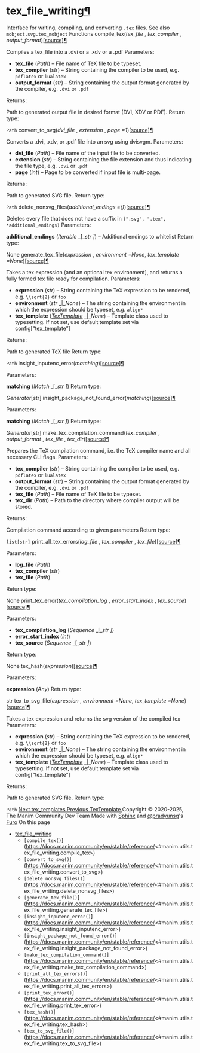 
# tex_file_writing[¶](https://docs.manim.community/en/stable/reference/<#module-manim.utils.tex_file_writing> "Link to this heading")
Interface for writing, compiling, and converting `.tex` files.
See also
`mobject.svg.tex_mobject`
Functions
compile_tex(_tex_file_ , _tex_compiler_ , _output_format_)[[source]](https://docs.manim.community/en/stable/reference/<../_modules/manim/utils/tex_file_writing.html#compile_tex>)[¶](https://docs.manim.community/en/stable/reference/<#manim.utils.tex_file_writing.compile_tex> "Link to this definition")
    
Compiles a tex_file into a .dvi or a .xdv or a .pdf
Parameters:
    
  * **tex_file** (_Path_) – File name of TeX file to be typeset.
  * **tex_compiler** (_str_) – String containing the compiler to be used, e.g. `pdflatex` or `lualatex`
  * **output_format** (_str_) – String containing the output format generated by the compiler, e.g. `.dvi` or `.pdf`


Returns:
    
Path to generated output file in desired format (DVI, XDV or PDF).
Return type:
    
`Path`
convert_to_svg(_dvi_file_ , _extension_ , _page =1_)[[source]](https://docs.manim.community/en/stable/reference/<../_modules/manim/utils/tex_file_writing.html#convert_to_svg>)[¶](https://docs.manim.community/en/stable/reference/<#manim.utils.tex_file_writing.convert_to_svg> "Link to this definition")
    
Converts a .dvi, .xdv, or .pdf file into an svg using dvisvgm.
Parameters:
    
  * **dvi_file** (_Path_) – File name of the input file to be converted.
  * **extension** (_str_) – String containing the file extension and thus indicating the file type, e.g. `.dvi` or `.pdf`
  * **page** (_int_) – Page to be converted if input file is multi-page.


Returns:
    
Path to generated SVG file.
Return type:
    
`Path`
delete_nonsvg_files(_additional_endings =()_)[[source]](https://docs.manim.community/en/stable/reference/<../_modules/manim/utils/tex_file_writing.html#delete_nonsvg_files>)[¶](https://docs.manim.community/en/stable/reference/<#manim.utils.tex_file_writing.delete_nonsvg_files> "Link to this definition")
    
Deletes every file that does not have a suffix in `(".svg", ".tex", *additional_endings)`
Parameters:
    
**additional_endings** (_Iterable_ _[__str_ _]_) – Additional endings to whitelist
Return type:
    
None
generate_tex_file(_expression_ , _environment =None_, _tex_template =None_)[[source]](https://docs.manim.community/en/stable/reference/<../_modules/manim/utils/tex_file_writing.html#generate_tex_file>)[¶](https://docs.manim.community/en/stable/reference/<#manim.utils.tex_file_writing.generate_tex_file> "Link to this definition")
    
Takes a tex expression (and an optional tex environment), and returns a fully formed tex file ready for compilation.
Parameters:
    
  * **expression** (_str_) – String containing the TeX expression to be rendered, e.g. `\\sqrt{2}` or `foo`
  * **environment** (_str_ _|__None_) – The string containing the environment in which the expression should be typeset, e.g. `align*`
  * **tex_template** ([_TexTemplate_](https://docs.manim.community/en/stable/reference/<manim.utils.tex.TexTemplate.html#manim.utils.tex.TexTemplate> "manim.utils.tex.TexTemplate") _|__None_) – Template class used to typesetting. If not set, use default template set via config[“tex_template”]


Returns:
    
Path to generated TeX file
Return type:
    
`Path`
insight_inputenc_error(_matching_)[[source]](https://docs.manim.community/en/stable/reference/<../_modules/manim/utils/tex_file_writing.html#insight_inputenc_error>)[¶](https://docs.manim.community/en/stable/reference/<#manim.utils.tex_file_writing.insight_inputenc_error> "Link to this definition")
    
Parameters:
    
**matching** (_Match_ _[__str_ _]_)
Return type:
    
_Generator_[str]
insight_package_not_found_error(_matching_)[[source]](https://docs.manim.community/en/stable/reference/<../_modules/manim/utils/tex_file_writing.html#insight_package_not_found_error>)[¶](https://docs.manim.community/en/stable/reference/<#manim.utils.tex_file_writing.insight_package_not_found_error> "Link to this definition")
    
Parameters:
    
**matching** (_Match_ _[__str_ _]_)
Return type:
    
_Generator_[str]
make_tex_compilation_command(_tex_compiler_ , _output_format_ , _tex_file_ , _tex_dir_)[[source]](https://docs.manim.community/en/stable/reference/<../_modules/manim/utils/tex_file_writing.html#make_tex_compilation_command>)[¶](https://docs.manim.community/en/stable/reference/<#manim.utils.tex_file_writing.make_tex_compilation_command> "Link to this definition")
    
Prepares the TeX compilation command, i.e. the TeX compiler name and all necessary CLI flags.
Parameters:
    
  * **tex_compiler** (_str_) – String containing the compiler to be used, e.g. `pdflatex` or `lualatex`
  * **output_format** (_str_) – String containing the output format generated by the compiler, e.g. `.dvi` or `.pdf`
  * **tex_file** (_Path_) – File name of TeX file to be typeset.
  * **tex_dir** (_Path_) – Path to the directory where compiler output will be stored.


Returns:
    
Compilation command according to given parameters
Return type:
    
`list[str]`
print_all_tex_errors(_log_file_ , _tex_compiler_ , _tex_file_)[[source]](https://docs.manim.community/en/stable/reference/<../_modules/manim/utils/tex_file_writing.html#print_all_tex_errors>)[¶](https://docs.manim.community/en/stable/reference/<#manim.utils.tex_file_writing.print_all_tex_errors> "Link to this definition")
    
Parameters:
    
  * **log_file** (_Path_)
  * **tex_compiler** (_str_)
  * **tex_file** (_Path_)


Return type:
    
None
print_tex_error(_tex_compilation_log_ , _error_start_index_ , _tex_source_)[[source]](https://docs.manim.community/en/stable/reference/<../_modules/manim/utils/tex_file_writing.html#print_tex_error>)[¶](https://docs.manim.community/en/stable/reference/<#manim.utils.tex_file_writing.print_tex_error> "Link to this definition")
    
Parameters:
    
  * **tex_compilation_log** (_Sequence_ _[__str_ _]_)
  * **error_start_index** (_int_)
  * **tex_source** (_Sequence_ _[__str_ _]_)


Return type:
    
None
tex_hash(_expression_)[[source]](https://docs.manim.community/en/stable/reference/<../_modules/manim/utils/tex_file_writing.html#tex_hash>)[¶](https://docs.manim.community/en/stable/reference/<#manim.utils.tex_file_writing.tex_hash> "Link to this definition")
    
Parameters:
    
**expression** (_Any_)
Return type:
    
str
tex_to_svg_file(_expression_ , _environment =None_, _tex_template =None_)[[source]](https://docs.manim.community/en/stable/reference/<../_modules/manim/utils/tex_file_writing.html#tex_to_svg_file>)[¶](https://docs.manim.community/en/stable/reference/<#manim.utils.tex_file_writing.tex_to_svg_file> "Link to this definition")
    
Takes a tex expression and returns the svg version of the compiled tex
Parameters:
    
  * **expression** (_str_) – String containing the TeX expression to be rendered, e.g. `\\sqrt{2}` or `foo`
  * **environment** (_str_ _|__None_) – The string containing the environment in which the expression should be typeset, e.g. `align*`
  * **tex_template** ([_TexTemplate_](https://docs.manim.community/en/stable/reference/<manim.utils.tex.TexTemplate.html#manim.utils.tex.TexTemplate> "manim.utils.tex.TexTemplate") _|__None_) – Template class used to typesetting. If not set, use default template set via config[“tex_template”]


Returns:
    
Path to generated SVG file.
Return type:
    
`Path`
[ Next tex_templates ](https://docs.manim.community/en/stable/reference/<manim.utils.tex_templates.html>) [ Previous TexTemplate ](https://docs.manim.community/en/stable/reference/<manim.utils.tex.TexTemplate.html>)
Copyright © 2020-2025, The Manim Community Dev Team 
Made with [Sphinx](https://docs.manim.community/en/stable/reference/<https:/www.sphinx-doc.org/>) and [@pradyunsg](https://docs.manim.community/en/stable/reference/<https:/pradyunsg.me>)'s [Furo](https://docs.manim.community/en/stable/reference/<https:/github.com/pradyunsg/furo>)
On this page 
  * [tex_file_writing](https://docs.manim.community/en/stable/reference/<#>)
    * `[compile_tex()`](https://docs.manim.community/en/stable/reference/<#manim.utils.tex_file_writing.compile_tex>)
    * `[convert_to_svg()`](https://docs.manim.community/en/stable/reference/<#manim.utils.tex_file_writing.convert_to_svg>)
    * `[delete_nonsvg_files()`](https://docs.manim.community/en/stable/reference/<#manim.utils.tex_file_writing.delete_nonsvg_files>)
    * `[generate_tex_file()`](https://docs.manim.community/en/stable/reference/<#manim.utils.tex_file_writing.generate_tex_file>)
    * `[insight_inputenc_error()`](https://docs.manim.community/en/stable/reference/<#manim.utils.tex_file_writing.insight_inputenc_error>)
    * `[insight_package_not_found_error()`](https://docs.manim.community/en/stable/reference/<#manim.utils.tex_file_writing.insight_package_not_found_error>)
    * `[make_tex_compilation_command()`](https://docs.manim.community/en/stable/reference/<#manim.utils.tex_file_writing.make_tex_compilation_command>)
    * `[print_all_tex_errors()`](https://docs.manim.community/en/stable/reference/<#manim.utils.tex_file_writing.print_all_tex_errors>)
    * `[print_tex_error()`](https://docs.manim.community/en/stable/reference/<#manim.utils.tex_file_writing.print_tex_error>)
    * `[tex_hash()`](https://docs.manim.community/en/stable/reference/<#manim.utils.tex_file_writing.tex_hash>)
    * `[tex_to_svg_file()`](https://docs.manim.community/en/stable/reference/<#manim.utils.tex_file_writing.tex_to_svg_file>)


